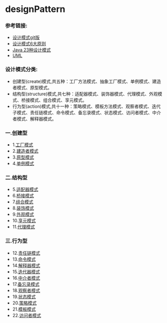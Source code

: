# designPattern

### 参考链接:
* [设计模式git版](https://github.com/xingshaocheng/architect-awesome/blob/master/README.md#%E8%AE%BE%E8%AE%A1%E6%A8%A1%E5%BC%8F)
* [设计模式6大原则](https://www.jianshu.com/p/068b2d0ce4e6)
* [Java 23种设计模式](https://www.cnblogs.com/foryang/p/5849402.html)
* [UML](https://github.com/SillyBoy007/designPattern/blob/master/src/main/java/com/wxy/learn/design/uml/uml.md)
### 设计模式分类:
* 创建型(create)模式,共五种：工厂方法模式、抽象工厂模式、单例模式、建造者模式、原型模式。
* 结构型(structure)模式,共七种：适配器模式、装饰器模式、代理模式、外观模式、桥接模式、组合模式、享元模式。
* 行为型(action)模式,共十一种：策略模式、模板方法模式、观察者模式、迭代子模式、责任链模式、命令模式、备忘录模式、状态模式、访问者模式、中介者模式、解释器模式。

### 一.创建型
* 1.[工厂模式](https://github.com/SillyBoy007/designPattern/blob/master/src/main/java/com/wxy/learn/design/create/abstractfactory/factory.md)
* 2.[建造者模式](https://github.com/SillyBoy007/designPattern/blob/master/src/main/java/com/wxy/learn/design/create/builder/builder.md)
* 3.[原型模式](https://github.com/SillyBoy007/designPattern/blob/master/src/main/java/com/wxy/learn/design/create/prototype/proto.md)
* 4.[单例模式](https://github.com/SillyBoy007/designPattern/blob/master/src/main/java/com/wxy/learn/design/create/singleton/singeton.md)

### 二.结构型
* 5.[适配器模式](https://github.com/SillyBoy007/designPattern/blob/master/src/main/java/com/wxy/learn/design/structure/adapter/adapter.md)
* 6.[桥接模式](https://github.com/SillyBoy007/designPattern/blob/master/src/main/java/com/wxy/learn/design/structure/bridge/bridge.md)
* 7.[组合模式](https://github.com/SillyBoy007/designPattern/blob/master/src/main/java/com/wxy/learn/design/structure/composite/composite.md)
* 8.[装饰模式](https://github.com/SillyBoy007/designPattern/blob/master/src/main/java/com/wxy/learn/design/structure/decorator/decorator.md)
* 9.[外观模式](https://github.com/SillyBoy007/designPattern/blob/master/src/main/java/com/wxy/learn/design/structure/facade/facade.md)
* 10.[享元模式](https://github.com/SillyBoy007/designPattern/blob/master/src/main/java/com/wxy/learn/design/structure/flyweight/flyweight.md)
* 11.[代理模式](https://github.com/SillyBoy007/designPattern/blob/master/src/main/java/com/wxy/learn/design/structure/proxy/proxy.md)

### 三.行为型
* 12.[责任链模式](https://github.com/SillyBoy007/designPattern/blob/master/src/main/java/com/wxy/learn/design/action/chain/chain.md)
* 13.[命令模式](https://github.com/SillyBoy007/designPattern/blob/master/src/main/java/com/wxy/learn/design/action/command/command.md)
* 14.[解释器模式](https://github.com/SillyBoy007/designPattern/blob/master/src/main/java/com/wxy/learn/design/action/interpreter/interpreter.md)
* 15.[迭代器模式](https://github.com/SillyBoy007/designPattern/blob/master/src/main/java/com/wxy/learn/design/action/iterator/iterator.md)
* 16.[中介者模式](https://github.com/SillyBoy007/designPattern/blob/master/src/main/java/com/wxy/learn/design/action/mediator/mediator.md)
* 17.[备忘录模式](https://github.com/SillyBoy007/designPattern/blob/master/src/main/java/com/wxy/learn/design/action/memento/memento.md)
* 18.[观察者模式](https://github.com/SillyBoy007/designPattern/blob/master/src/main/java/com/wxy/learn/design/action/observer/observer.md)
* 19.[状态模式](https://github.com/SillyBoy007/designPattern/blob/master/src/main/java/com/wxy/learn/design/action/state/state.md)
* 20.[策略模式](https://github.com/SillyBoy007/designPattern/blob/master/src/main/java/com/wxy/learn/design/action/strategy/strategy.md)
* 21.[模板模式](https://github.com/SillyBoy007/designPattern/blob/master/src/main/java/com/wxy/learn/design/action/template/template.md)
* 22.[访问者模式](https://github.com/SillyBoy007/designPattern/blob/master/src/main/java/com/wxy/learn/design/action/visitor/visitor.md)
